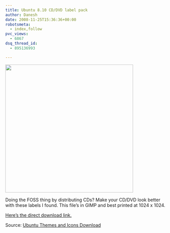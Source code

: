 ```yaml
---
title: Ubuntu 8.10 CD/DVD label pack
author: Danesh
date: 2008-11-25T15:36:36+00:00
robotsmeta:
  - index,follow
pvc_views:
  - 6867
dsq_thread_id:
  - 895136993

---
```

[<img loading="lazy" class="alignnone size-medium wp-image-1029" title="intrepix-cd" src="/wp-content/uploads/2008/11/intrepix-cd.jpg" alt="" width="400" height="400" srcset="/wp-content/uploads/2008/11/intrepix-cd.jpg 400w, /wp-content/uploads/2008/11/intrepix-cd-150x150.jpg 150w" sizes="(max-width: 400px) 100vw, 400px" />][1]

Doing the FOSS thing by distributing CDs? Make your CD/DVD look better with these labels I found. This file&#8217;s in GIMP and best printed at 1024 x 1024.

[Here&#8217;s the direct download link.][2]

Source: [Ubuntu Themes and Icons Download][3]

 [1]: /wp-content/uploads/2008/11/intrepix-cd.jpg
 [2]: http://ubuntu.hamdi.web.id/?file_id=42
 [3]: http://ubuntu.hamdi.web.id/clipart/intrepid-ibex-complete-cd-amp-dvd-covers-pack.html